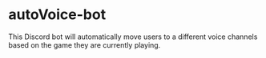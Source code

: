 # autoVoice-bot
This Discord bot will automatically move users to a different voice channels based on the game they are currently playing.
